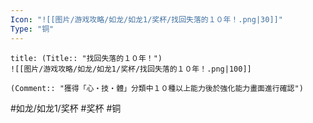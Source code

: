 ```yaml
---
Icon: "![[图片/游戏攻略/如龙/如龙1/奖杯/找回失落的１０年！.png|30]]"
Type: "铜"
---
```

```ad-common-bronze-trophy
title: (Title:: "找回失落的１０年！")
![[图片/游戏攻略/如龙/如龙1/奖杯/找回失落的１０年！.png|100]]

(Comment:: "獲得「心・技・體」分類中１０種以上能力後於強化能力畫面進行確認")
```

#如龙/如龙1/奖杯 #奖杯 #铜
